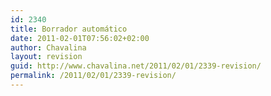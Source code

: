 ```yaml
---
id: 2340
title: Borrador automático
date: 2011-02-01T07:56:02+02:00
author: Chavalina
layout: revision
guid: http://www.chavalina.net/2011/02/01/2339-revision/
permalink: /2011/02/01/2339-revision/
---
```

